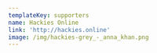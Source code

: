 ```yaml
---
templateKey: supporters
name: Hackies Online
link: 'http://hackies.online'
image: /img/hackies-grey_-_anna_khan.png
---
```


